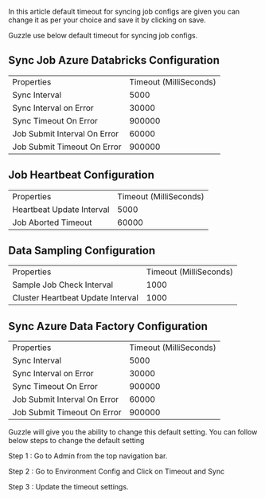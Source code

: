 
In this article default timeout for syncing job configs are given you can change it as per your choice and save it by clicking on save.

Guzzle use below default timeout for syncing job configs.
## Sync Job Azure Databricks Configuration

|||
|--- |--- |
|Properties|Timeout (MilliSeconds)|
|Sync Interval|5000|
|Sync Interval on Error|30000|
|Sync Timeout On Error|900000|
|Job Submit Interval On Error|60000|
|Job Submit Timeout On Error|900000|

## Job Heartbeat Configuration

<table>
  <tr>
    <td>Properties</td>
    <td>Timeout (MilliSeconds)</td>
  </tr>
  <tr>
    <td>Heartbeat Update Interval</td>
    <td>5000</td>
  </tr>
  <tr>
    <td>Job Aborted Timeout</td>
    <td>60000</td>
  </tr>
</table>


## Data Sampling Configuration

<table>
  <tr>
    <td>Properties</td>
    <td>Timeout (MilliSeconds)</td>
  </tr>
  <tr>
    <td>Sample Job Check Interval</td>
    <td>1000</td>
  </tr>
  <tr>
    <td>Cluster Heartbeat Update Interval</td>
    <td>1000</td>
  </tr>
</table>


## Sync Azure Data Factory Configuration

<table>
  <tr>
    <td>Properties</td>
    <td>Timeout (MilliSeconds)</td>
  </tr>
  <tr>
    <td>Sync Interval</td>
    <td>5000</td>
  </tr>
  <tr>
    <td>Sync Interval on Error</td>
    <td>30000</td>
  </tr>
  <tr>
    <td>Sync Timeout On Error</td>
    <td>900000</td>
  </tr>
  <tr>
    <td>Job Submit Interval On Error</td>
    <td>60000</td>
  </tr>
  <tr>
    <td>Job Submit Timeout On Error</td>
    <td>900000</td>
  </tr>
</table>


Guzzle will give you the ability to change this default setting. You can follow below steps to change the default setting

Step 1 :  Go to Admin from the top navigation bar.

Step 2 :  Go to Environment Config and Click on Timeout and Sync

Step 3 :  Update the timeout settings.
